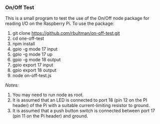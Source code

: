### On/Off Test

This is a small program to test the use of the On/Off node package for reading
I/O on the Raspberry Pi.  To use the package:

1. git clone https://github.com/rbultman/on-off-test.git
2. cd one-off-test
3. npm install
4. gpio -g mode 17 input
5. gpio -g mode 17 up
6. gpio -g mode 18 output
7. gpio export 17 input
8. gpio export 18 output
9. node on-off-test.js

_Notes:_

1. You may need to run node as root.
2. It is assumed that an LED is connected to port 18 (pin 12 on the PI header) 
of the Pi with a suitable current-limiting resistor to ground.
3. It is assumed that a push button switch is connected between port 17 (pin 
11 on the Pi header) and ground.



